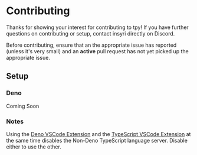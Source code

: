 # Contributing

Thanks for showing your interest for contributing to tpy! If you have further
questions on contributing or setup, contact insyri directly on Discord.

Before contributing, ensure that an the appropriate issue has reported (unless
it's very small) and an **active** pull request has not yet picked up the
appropriate issue.

## Setup

<!-- ### Node.js

1. Fork and clone the repository; verify you are on the `main` branch.
2. Install dependencies. `npm i`
3. Code it!
4. Setup a Discord Server for tests and invite the bot. Preferably a new server.
5. Test it to ensure all checks pass. `npm run tests`
6. Document your changes in JSDoc if needed.
7. Send in a pull request with an explanation of your changes. -->

### Deno

Coming Soon

### Notes

Using the
[Deno VSCode Extension](https://marketplace.visualstudio.com/items?itemName=denoland.vscode-deno)
and the
[TypeScript VSCode Extension](https://marketplace.visualstudio.com/items?itemName=ms-vscode.vscode-typescript)
at the same time disables the Non-Deno TypeScript language server. Disable
either to use the other.
